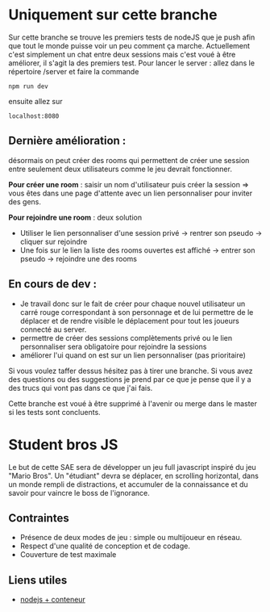 # Uniquement sur cette branche 

Sur cette branche se trouve les premiers tests de nodeJS que je push afin que tout le monde puisse voir un peu comment ça marche. Actuellement c'est simplement un chat entre deux sessions mais c'est voué à être améliorer, il s'agit la des premiers test. Pour lancer le server : allez dans le répertoire /server et faire la commande

`npm run dev`

ensuite allez sur

`localhost:8080`

## Dernière amélioration : 

désormais on peut créer des rooms qui permettent de créer une session entre seulement deux utilisateurs comme le jeu devrait fonctionner.

**Pour créer une room** : saisir un nom d'utilisateur puis créer la session => vous êtes dans une page d'attente avec un lien personnaliser pour inviter des gens.

**Pour rejoindre une room** : deux solution
- Utiliser le lien personnaliser d'une session privé -> rentrer son pseudo -> cliquer sur rejoindre
- Une fois sur le lien la liste des rooms ouvertes est affiché -> entrer son pseudo -> rejoindre une des rooms


## En cours de dev :

- Je travail donc sur le fait de créer pour chaque nouvel utilisateur un carré rouge correspondant à son personnage et de lui permettre de le déplacer et de rendre visible le déplacement pour tout les joueurs connecté au server.
- permettre de créer des sessions complètements privé ou le lien personnaliser sera obligatoire pour rejoindre la sessions
- améliorer l'ui quand on est sur un lien personnaliser (pas prioritaire)

Si vous voulez taffer dessus hésitez pas à tirer une branche. Si vous avez des questions ou des suggestions je prend par ce que je pense que il y a des trucs qui vont pas dans ce que j'ai fais.

Cette branche est voué à être supprimé à l'avenir ou merge dans le master si les tests sont concluents.

# Student bros JS

Le but de cette SAE sera de développer un jeu full javascript inspiré du jeu "Mario Bros". Un "étudiant" devra se déplacer, en scrolling horizontal, dans un monde rempli de distractions, et accumuler de la connaissance et du savoir pour vaincre le boss de l'ignorance.

## Contraintes
- Présence de deux modes de jeu : simple ou multijoueur en réseau.
- Respect d'une qualité de conception et de codage.
- Couverture de test maximale




## Liens utiles

- [nodejs + conteneur](https://nodejs.org/fr/docs/guides/nodejs-docker-webapp/)

